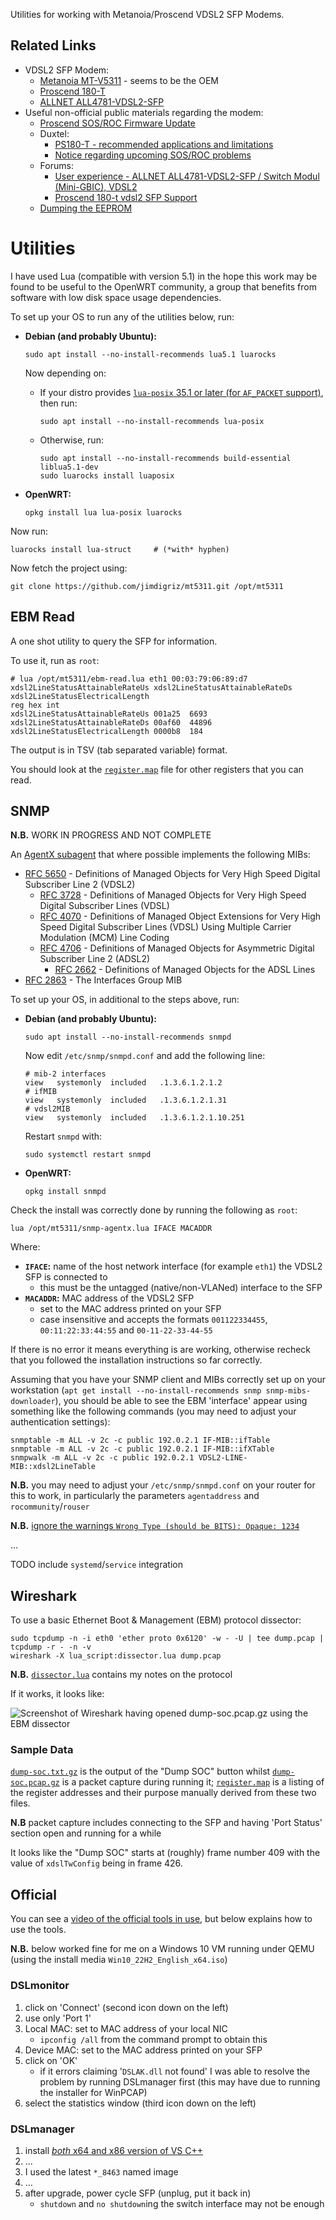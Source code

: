 Utilities for working with Metanoia/Proscend VDSL2 SFP Modems.

## Related Links

 * VDSL2 SFP Modem:
    * [Metanoia MT-V5311](https://web.archive.org/web/20220524112417/https://metanoia-comm.com/products/xdsl/vdsl2-sfp/) - seems to be the OEM
    * [Proscend 180-T](https://www.proscend.com/en/product/VDSL2-SFP-Modem-Telco/180-T.html)
    * [ALLNET ALL4781-VDSL2-SFP](https://www.allnet.de/en/allnet-brand/produkte/modems-router/sfp-vdsl2-bridge-modem)
 * Useful non-official public materials regarding the modem:
    * [Proscend SOS/ROC Firmware Update](https://youtu.be/fdCl3nxgEyA)
    * Duxtel:
       * [PS180-T - recommended applications and limitations](https://shop.duxtel.com.au/help/en-gb/11-product-advisory/38-ps180-t-recommended-applications-and-limitations)
       * [Notice regarding upcoming SOS/ROC problems](https://www.facebook.com/duxtel/posts/if-you-use-proscend-ps180-t-vdsl-modem-on-nbn-services-you-may-already-be-aware-/1907876142708182/)
    * Forums:
       * [User experience - ALLNET ALL4781-VDSL2-SFP / Switch Modul (Mini-GBIC), VDSL2](https://forum.turris.cz/t/user-experience-allnet-all4781-vdsl2-sfp-switch-modul-mini-gbic-vdsl2/)
       * [Proscend 180-t vdsl2 SFP Support](https://forum.netgate.com/topic/165393/proscend-180-t-vdsl2-sfp-support/)
    * [Dumping the EEPROM](https://github.com/TheSkorm/Proscend--180-T/wiki)

# Utilities

I have used Lua (compatible with version 5.1) in the hope this work may be found to be useful to the OpenWRT community, a group that benefits from software with low disk space usage dependencies.

To set up your OS to run any of the utilities below, run:

 * **Debian (and probably Ubuntu):**

       sudo apt install --no-install-recommends lua5.1 luarocks

   Now depending on:

    * If your distro provides [`lua-posix` 35.1 or later (for `AF_PACKET` support)](https://github.com/luaposix/luaposix/releases/tag/v35.1), then run:

          sudo apt install --no-install-recommends lua-posix

    * Otherwise, run:

          sudo apt install --no-install-recommends build-essential liblua5.1-dev
          sudo luarocks install luaposix

 * **OpenWRT:**

       opkg install lua lua-posix luarocks

Now run:

    luarocks install lua-struct		# (*with* hyphen)

Now fetch the project using:

    git clone https://github.com/jimdigriz/mt5311.git /opt/mt5311

## EBM Read

A one shot utility to query the SFP for information.

To use it, run as `root`:

    # lua /opt/mt5311/ebm-read.lua eth1 00:03:79:06:89:d7 xdsl2LineStatusAttainableRateUs xdsl2LineStatusAttainableRateDs xdsl2LineStatusElectricalLength
    reg	hex	int
    xdsl2LineStatusAttainableRateUs	001a25	6693
    xdsl2LineStatusAttainableRateDs	00af60	44896
    xdsl2LineStatusElectricalLength	0000b8	184

The output is in TSV (tab separated variable) format.

You should look at the [`register.map`](./register.map) file for other registers that you can read.

## SNMP

**N.B.** WORK IN PROGRESS AND NOT COMPLETE

An [AgentX subagent](https://datatracker.ietf.org/doc/html/rfc2741) that where possible implements the following MIBs:

 * [RFC 5650](https://datatracker.ietf.org/doc/html/rfc5650) - Definitions of Managed Objects for Very High Speed Digital Subscriber Line 2 (VDSL2)
    * [RFC 3728](https://datatracker.ietf.org/doc/html/rfc3728) - Definitions of Managed Objects for Very High Speed Digital Subscriber Lines (VDSL)
    * [RFC 4070](https://datatracker.ietf.org/doc/html/rfc4070) - Definitions of Managed Object Extensions for Very High Speed Digital Subscriber Lines (VDSL) Using Multiple Carrier Modulation (MCM) Line Coding
    * [RFC 4706](https://datatracker.ietf.org/doc/html/rfc4706) - Definitions of Managed Objects for Asymmetric Digital Subscriber Line 2 (ADSL2)
        * [RFC 2662](https://www.rfc-editor.org/rfc/rfc2662) - Definitions of Managed Objects for the ADSL Lines
 * [RFC 2863](https://datatracker.ietf.org/doc/html/rfc2863) - The Interfaces Group MIB

To set up your OS, in additional to the steps above, run:

 * **Debian (and probably Ubuntu):**

       sudo apt install --no-install-recommends snmpd

   Now edit `/etc/snmp/snmpd.conf` and add the following line:

       # mib-2 interfaces
       view   systemonly  included   .1.3.6.1.2.1.2
       # ifMIB
       view   systemonly  included   .1.3.6.1.2.1.31
       # vdsl2MIB
       view   systemonly  included   .1.3.6.1.2.1.10.251

   Restart `snmpd` with:

       sudo systemctl restart snmpd

 * **OpenWRT:**

       opkg install snmpd

Check the install was correctly done by running the following as `root`:

    lua /opt/mt5311/snmp-agentx.lua IFACE MACADDR

Where:

 * **`IFACE`:** name of the host network interface (for example `eth1`) the VDSL2 SFP is connected to
    * this must be the untagged (native/non-VLANed) interface to the SFP
 * **`MACADDR`:** MAC address of the VDSL2 SFP
    * set to the MAC address printed on your SFP
    * case insensitive and accepts the formats `001122334455`, `00:11:22:33:44:55` and `00-11-22-33-44-55`

If there is no error it means everything is are working, otherwise recheck that you followed the installation instructions so far correctly.

Assuming that you have your SNMP client and MIBs correctly set up on your workstation (`apt get install --no-install-recommends snmp snmp-mibs-downloader`), you should be able to see the EBM 'interface' appear using something like the following commands (you may need to adjust your authentication settings):

    snmptable -m ALL -v 2c -c public 192.0.2.1 IF-MIB::ifTable
    snmptable -m ALL -v 2c -c public 192.0.2.1 IF-MIB::ifXTable
    snmpwalk -m ALL -v 2c -c public 192.0.2.1 VDSL2-LINE-MIB::xdsl2LineTable

**N.B.** you may need to adjust your `/etc/snmp/snmpd.conf` on your router for this to work, in particularly the parameters `agentaddress` and `rocommunity`/`rouser`

**N.B.** [ignore the warnings `Wrong Type (should be BITS): Opaque: 1234`](https://github.com/jimdigriz/mt5311/issues/1)

...

TODO include `systemd`/`service` integration

## Wireshark

To use a basic Ethernet Boot & Management (EBM) protocol dissector:

    sudo tcpdump -n -i eth0 'ether proto 0x6120' -w - -U | tee dump.pcap | tcpdump -r - -n -v
    wireshark -X lua_script:dissector.lua dump.pcap

**N.B.** [`dissector.lua`](./dissector.lua) contains my notes on the protocol

If it works, it looks like:

![Screenshot of Wireshark having opened dump-soc.pcap.gz using the EBM dissector](./wireshark.jpeg)

### Sample Data

[`dump-soc.txt.gz`](./dump-soc.txt.gz) is the output of the "Dump SOC" button whilst [`dump-soc.pcap.gz`](./dump-soc.pcap.gz) is a packet capture during running it; [`register.map`](./register.map) is a listing of the register addresses and their purpose manually derived from these two files.

**N.B** packet capture includes connecting to the SFP and having 'Port Status' section open and running for a while

It looks like the "Dump SOC" starts at (roughly) frame number 409 with the value of `xdslTwConfig` being in frame 426.

## Official

You can see a [video of the official tools in use](https://youtu.be/fdCl3nxgEyA), but below explains how to use the tools.

**N.B.** below worked fine for me on a Windows 10 VM running under QEMU (using the install media `Win10_22H2_English_x64.iso`)

### DSLmonitor

 1. click on 'Connect' (second icon down on the left)
 1. use only 'Port 1'
 1. Local MAC: set to MAC address of your local NIC
     * `ipconfig /all` from the command prompt to obtain this
 1. Device MAC: set to the MAC address printed on your SFP
 1. click on 'OK'
     * if it errors claiming '`DSLAK.dll` not found' I was able to resolve the problem by running DSLmanager first (this may have due to running the installer for WinPCAP)
 1. select the statistics window (third icon down on the left)

### DSLmanager

 1. install [*both* x64 and x86 version of VS C++](https://learn.microsoft.com/en-us/cpp/windows/latest-supported-vc-redist)
 1. ...
 1. I used the latest `*_8463` named image
 1. ...
 1. after upgrade, power cycle SFP (unplug, put it back in)
     * `shutdown` and `no shutdown`ing the switch interface may not be enough
